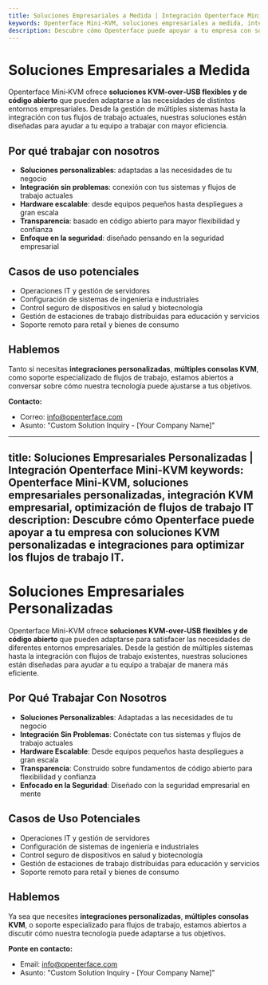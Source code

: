 ```yaml
---
title: Soluciones Empresariales a Medida | Integración Openterface Mini‑KVM
keywords: Openterface Mini-KVM, soluciones empresariales a medida, integración KVM para empresas, optimización de flujos de trabajo IT
description: Descubre cómo Openterface puede apoyar a tu empresa con soluciones KVM personalizadas e integraciones para optimizar los flujos de trabajo IT.
---
```


# Soluciones Empresariales a Medida

Openterface Mini‑KVM ofrece **soluciones KVM‑over‑USB flexibles y de código abierto** que pueden adaptarse a las necesidades de distintos entornos empresariales. Desde la gestión de múltiples sistemas hasta la integración con tus flujos de trabajo actuales, nuestras soluciones están diseñadas para ayudar a tu equipo a trabajar con mayor eficiencia.

## Por qué trabajar con nosotros

- **Soluciones personalizables**: adaptadas a las necesidades de tu negocio  
- **Integración sin problemas**: conexión con tus sistemas y flujos de trabajo actuales  
- **Hardware escalable**: desde equipos pequeños hasta despliegues a gran escala  
- **Transparencia**: basado en código abierto para mayor flexibilidad y confianza  
- **Enfoque en la seguridad**: diseñado pensando en la seguridad empresarial  

## Casos de uso potenciales

- Operaciones IT y gestión de servidores  
- Configuración de sistemas de ingeniería e industriales  
- Control seguro de dispositivos en salud y biotecnología  
- Gestión de estaciones de trabajo distribuidas para educación y servicios  
- Soporte remoto para retail y bienes de consumo  

## Hablemos

Tanto si necesitas **integraciones personalizadas**, **múltiples consolas KVM**, como soporte especializado de flujos de trabajo, estamos abiertos a conversar sobre cómo nuestra tecnología puede ajustarse a tus objetivos.  

**Contacto:**

- Correo: [info@openterface.com](mailto:info@openterface.com)  
- Asunto: "Custom Solution Inquiry - [Your Company Name]"  

---
title: Soluciones Empresariales Personalizadas | Integración Openterface Mini-KVM
keywords: Openterface Mini-KVM, soluciones empresariales personalizadas, integración KVM empresarial, optimización de flujos de trabajo IT
description: Descubre cómo Openterface puede apoyar a tu empresa con soluciones KVM personalizadas e integraciones para optimizar los flujos de trabajo IT.
---

# Soluciones Empresariales Personalizadas

Openterface Mini-KVM ofrece **soluciones KVM-over-USB flexibles y de código abierto** que pueden adaptarse para satisfacer las necesidades de diferentes entornos empresariales. Desde la gestión de múltiples sistemas hasta la integración con flujos de trabajo existentes, nuestras soluciones están diseñadas para ayudar a tu equipo a trabajar de manera más eficiente.

## Por Qué Trabajar Con Nosotros

- **Soluciones Personalizables**: Adaptadas a las necesidades de tu negocio
- **Integración Sin Problemas**: Conéctate con tus sistemas y flujos de trabajo actuales
- **Hardware Escalable**: Desde equipos pequeños hasta despliegues a gran escala
- **Transparencia**: Construido sobre fundamentos de código abierto para flexibilidad y confianza
- **Enfocado en la Seguridad**: Diseñado con la seguridad empresarial en mente

## Casos de Uso Potenciales

- Operaciones IT y gestión de servidores
- Configuración de sistemas de ingeniería e industriales
- Control seguro de dispositivos en salud y biotecnología
- Gestión de estaciones de trabajo distribuidas para educación y servicios
- Soporte remoto para retail y bienes de consumo

## Hablemos

Ya sea que necesites **integraciones personalizadas**, **múltiples consolas KVM**, o soporte especializado para flujos de trabajo, estamos abiertos a discutir cómo nuestra tecnología puede adaptarse a tus objetivos.

**Ponte en contacto:**

- Email: [info@openterface.com](mailto:info@openterface.com)
- Asunto: "Custom Solution Inquiry - [Your Company Name]"
